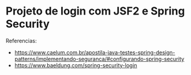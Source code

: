 # Projeto de login com JSF2 e Spring Security

Referencias: 
- https://www.caelum.com.br/apostila-java-testes-spring-design-patterns/implementando-seguranca/#configurando-spring-security
- https://www.baeldung.com/spring-security-login

